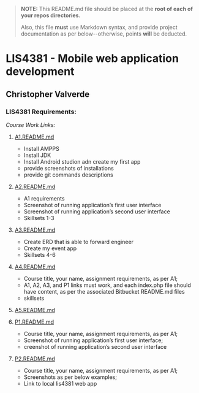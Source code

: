 > **NOTE:** This README.md file should be placed at the **root of each of your repos directories.**
>
>Also, this file **must** use Markdown syntax, and provide project documentation as per below--otherwise, points **will** be deducted.
>

# LIS4381 - Mobile web application development

## Christopher Valverde

### LIS4381 Requirements:

*Course Work Links:*

1. [A1.README.md](a1/README.md "My A1 READme.md file")
	* Install AMPPS
	* Install JDK
	* Install Android studion adn create my first app
	* provide screenshots of installations
	* provide git commands descriptions
2. [A2.README.md](a2/README.md "My A2 READme.md file")
	* A1 requirements 
	* Screenshot of running application’s first user interface
	* Screenshot of running application’s second user interface
	* Skillsets 1-3
3. [A3.README.md](a3/README.md "My A3 READme.md file")
    * Create ERD that is able to forward engineer
    * Create my event app
    * Skillsets 4-6
4. [A4.README.md](a4/README.md "My A4 READme.md file")
	* Course title, your name, assignment requirements, as per A1;
	* A1, A2, A3, and P1 links must work, and each index.php file should have content, as per the associated Bitbucket README.md files
	* skillsets

5. [A5.README.md](a5/README.md "My A5 READme.md file")

6. [P1.README.md](p1/README.md "My p1 READme.md file")
	* Course title, your name, assignment requirements, as per A1;
	* Screenshot of running application’s first user interface;
	* creenshot of running application’s second user interface
	
7. [P2.README.md](p2/READMEE.md "My p2 READme.md file")
	* Course title, your name, assignment requirements, as per A1;
	* Screenshots as per below examples;
	* Link to local lis4381 web app


